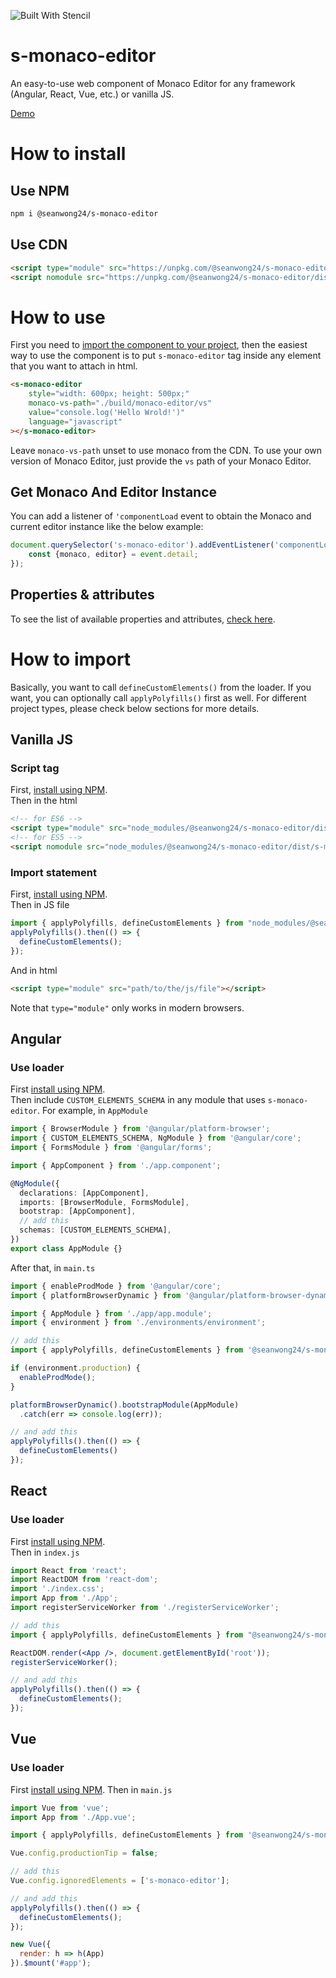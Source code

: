 ![Built With Stencil](https://img.shields.io/badge/-Built%20With%20Stencil-16161d.svg?logo=data%3Aimage%2Fsvg%2Bxml%3Bbase64%2CPD94bWwgdmVyc2lvbj0iMS4wIiBlbmNvZGluZz0idXRmLTgiPz4KPCEtLSBHZW5lcmF0b3I6IEFkb2JlIElsbHVzdHJhdG9yIDE5LjIuMSwgU1ZHIEV4cG9ydCBQbHVnLUluIC4gU1ZHIFZlcnNpb246IDYuMDAgQnVpbGQgMCkgIC0tPgo8c3ZnIHZlcnNpb249IjEuMSIgaWQ9IkxheWVyXzEiIHhtbG5zPSJodHRwOi8vd3d3LnczLm9yZy8yMDAwL3N2ZyIgeG1sbnM6eGxpbms9Imh0dHA6Ly93d3cudzMub3JnLzE5OTkveGxpbmsiIHg9IjBweCIgeT0iMHB4IgoJIHZpZXdCb3g9IjAgMCA1MTIgNTEyIiBzdHlsZT0iZW5hYmxlLWJhY2tncm91bmQ6bmV3IDAgMCA1MTIgNTEyOyIgeG1sOnNwYWNlPSJwcmVzZXJ2ZSI%2BCjxzdHlsZSB0eXBlPSJ0ZXh0L2NzcyI%2BCgkuc3Qwe2ZpbGw6I0ZGRkZGRjt9Cjwvc3R5bGU%2BCjxwYXRoIGNsYXNzPSJzdDAiIGQ9Ik00MjQuNywzNzMuOWMwLDM3LjYtNTUuMSw2OC42LTkyLjcsNjguNkgxODAuNGMtMzcuOSwwLTkyLjctMzAuNy05Mi43LTY4LjZ2LTMuNmgzMzYuOVYzNzMuOXoiLz4KPHBhdGggY2xhc3M9InN0MCIgZD0iTTQyNC43LDI5Mi4xSDE4MC40Yy0zNy42LDAtOTIuNy0zMS05Mi43LTY4LjZ2LTMuNkgzMzJjMzcuNiwwLDkyLjcsMzEsOTIuNyw2OC42VjI5Mi4xeiIvPgo8cGF0aCBjbGFzcz0ic3QwIiBkPSJNNDI0LjcsMTQxLjdIODcuN3YtMy42YzAtMzcuNiw1NC44LTY4LjYsOTIuNy02OC42SDMzMmMzNy45LDAsOTIuNywzMC43LDkyLjcsNjguNlYxNDEuN3oiLz4KPC9zdmc%2BCg%3D%3D&colorA=16161d&style=flat-square)

# s-monaco-editor
An easy-to-use web component of Monaco Editor for any framework (Angular, React, Vue, etc.) or vanilla JS.  

[Demo](https://seanwong24.github.io/s-monaco-editor/)

# How to install
## Use NPM
```sh
npm i @seanwong24/s-monaco-editor
```
## Use CDN
```html
<script type="module" src="https://unpkg.com/@seanwong24/s-monaco-editor/dist/s-monaco-editor/s-monaco-editor.esm.js"></script>
<script nomodule src="https://unpkg.com/@seanwong24/s-monaco-editor/dist/s-monaco-editor/s-monaco-editor.js"></script>
```

# How to use
First you need to [import the component to your project](#how-to-import), then the easiest way to use the component is to put ```s-monaco-editor``` tag inside any element that you want to attach in html.
```html
<s-monaco-editor 
    style="width: 600px; height: 500px;" 
    monaco-vs-path="./build/monaco-editor/vs"
    value="console.log('Hello Wrold!')" 
    language="javascript"
></s-monaco-editor>
```
Leave ```monaco-vs-path``` unset to use monaco from the CDN. To use your own version of Monaco Editor, just provide the ```vs``` path of your Monaco Editor. 
## Get Monaco And Editor Instance
You can add a listener of ```'componentLoad``` event to obtain the Monaco and current editor instance like the below example:
```js
document.querySelector('s-monaco-editor').addEventListener('componentLoad', (event) => {
	const {monaco, editor} = event.detail;
});
```
## Properties & attributes
To see the list of available properties and attributes, [check here](./src/components/s-monaco-editor/readme.md).

# How to import
Basically, you want to call ```defineCustomElements()``` from the loader. If you want, you can optionally call ```applyPolyfills()``` first as well. For different project types, please check below sections for more details.
## Vanilla JS
### Script tag
First, [install using NPM](#use-npm).  
Then in the html
```html
<!-- for ES6 -->
<script type="module" src="node_modules/@seanwong24/s-monaco-editor/dist/s-monaco-editor/s-monaco-editor.esm.js"></script>
<!-- for ES5 -->
<script nomodule src="node_modules/@seanwong24/s-monaco-editor/dist/s-monaco-editor/s-monaco-editor.js"></script>
```
### Import statement
First, [install using NPM](#use-npm).  
Then in JS file
```js
import { applyPolyfills, defineCustomElements } from "node_modules/@seanwong24/s-monaco-editor/loader/index.js";
applyPolyfills().then(() => {
  defineCustomElements();
});
```
And in html
```html
<script type="module" src="path/to/the/js/file"></script>
```
Note that ```type="module"``` only works in modern browsers.
## Angular
### Use loader
First [install using NPM](#use-npm).  
Then include ```CUSTOM_ELEMENTS_SCHEMA``` in any module that uses ```s-monaco-editor```. For example, in ```AppModule```
```ts
import { BrowserModule } from '@angular/platform-browser';
import { CUSTOM_ELEMENTS_SCHEMA, NgModule } from '@angular/core';
import { FormsModule } from '@angular/forms';

import { AppComponent } from './app.component';

@NgModule({
  declarations: [AppComponent],
  imports: [BrowserModule, FormsModule],
  bootstrap: [AppComponent],
  // add this
  schemas: [CUSTOM_ELEMENTS_SCHEMA],
})
export class AppModule {}
```
After that, in ```main.ts```
```ts
import { enableProdMode } from '@angular/core';
import { platformBrowserDynamic } from '@angular/platform-browser-dynamic';

import { AppModule } from './app/app.module';
import { environment } from './environments/environment';

// add this
import { applyPolyfills, defineCustomElements } from '@seanwong24/s-monaco-editor/loader';

if (environment.production) {
  enableProdMode();
}

platformBrowserDynamic().bootstrapModule(AppModule)
  .catch(err => console.log(err));

// and add this
applyPolyfills().then(() => {
  defineCustomElements()
});
```
## React
### Use loader
First [install using NPM](#use-npm).  
Then in ```index.js```
```jsx
import React from 'react';
import ReactDOM from 'react-dom';
import './index.css';
import App from './App';
import registerServiceWorker from './registerServiceWorker';

// add this
import { applyPolyfills, defineCustomElements } from "@seanwong24/s-monaco-editor/loader";

ReactDOM.render(<App />, document.getElementById('root'));
registerServiceWorker();

// and add this
applyPolyfills().then(() => {
  defineCustomElements();
});
```
## Vue
### Use loader
First [install using NPM](#use-npm).
Then in ```main.js```
```js
import Vue from 'vue';
import App from './App.vue';

import { applyPolyfills, defineCustomElements } from '@seanwong24/s-monaco-editor/loader';

Vue.config.productionTip = false;

// add this
Vue.config.ignoredElements = ['s-monaco-editor'];

// and add this
applyPolyfills().then(() => {
  defineCustomElements();
});

new Vue({
  render: h => h(App)
}).$mount('#app');